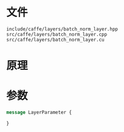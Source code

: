 # 文件
```
include/caffe/layers/batch_norm_layer.hpp
src/caffe/layers/batch_norm_layer.cpp
src/caffe/layers/batch_norm_layer.cu
```

# 原理

# 参数
```protobuf
message LayerParameter {

}
```